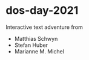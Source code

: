 # dos-day-2021

Interactive text adventure from 
* Matthias Schwyn
* Stefan Huber
* Marianne M. Michel
